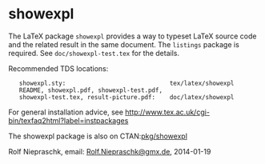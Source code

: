 showexpl
========

The LaTeX package `showexpl` provides a way to typeset LaTeX source code and
the related result in the same document. The `listings` package is required.
See `doc/showexpl-test.tex` for the details.

Recommended TDS locations:

```text
   showexpl.sty:                             tex/latex/showexpl
   README, showexpl.pdf, showexpl-test.pdf,
   showexpl-test.tex, result-picture.pdf:    doc/latex/showexpl
```

For general installation advice, see
<http://www.tex.ac.uk/cgi-bin/texfaq2html?label=instpackages>

The showexpl package is also on CTAN:[pkg/showexpl](https://www.ctan.org/pkg/showexpl)

Rolf Niepraschk,
email: Rolf.Niepraschk@gmx.de,
2014-01-19


